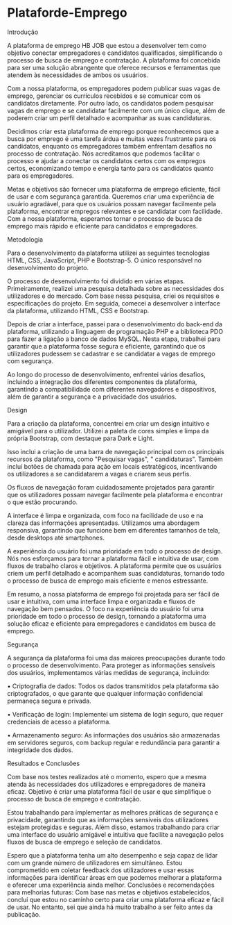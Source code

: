 # Plataforde-Emprego
 
Introdução

A plataforma de emprego HB JOB que estou a desenvolver tem como objetivo conectar empregadores e candidatos qualificados, simplificando o processo de busca de emprego e contratação. A plataforma foi concebida para ser uma solução abrangente que oferece recursos e ferramentas que atendem às necessidades de ambos os usuários.

Com a nossa plataforma, os empregadores podem publicar suas vagas de emprego, gerenciar os currículos recebidos e se comunicar com os candidatos diretamente. Por outro lado, os candidatos podem pesquisar vagas de emprego e se candidatar facilmente com um único clique, além de poderem criar um perfil detalhado e acompanhar as suas candidaturas.

Decidimos criar esta plataforma de emprego porque reconhecemos que a busca por emprego é uma tarefa árdua e muitas vezes frustrante para os candidatos, enquanto os empregadores também enfrentam desafios no processo de contratação. Nós acreditamos que podemos facilitar o processo e ajudar a conectar os candidatos certos com os empregos certos, economizando tempo e energia tanto para os candidatos quanto para os empregadores.

Metas e objetivos são fornecer uma plataforma de emprego eficiente, fácil de usar e com segurança garantida. Queremos criar uma experiência de usuário agradável, para que os usuários possam navegar facilmente pela plataforma, encontrar empregos relevantes e se candidatar com facilidade. Com a nossa plataforma, esperamos tornar o processo de busca de emprego mais rápido e eficiente para candidatos e empregadores.

Metodologia


Para o desenvolvimento da plataforma utilizei as seguintes tecnologias HTML, CSS, JavaScript, PHP e Bootstrap-5. O único responsável no desenvolvimento do projeto.

O processo de desenvolvimento foi dividido em várias etapas. Primeiramente, realizei uma pesquisa detalhada sobre as necessidades dos utilizadores e do mercado. Com base nessa pesquisa, criei os requisitos e especificações do projeto.
Em seguida, comecei a desenvolver a interface da plataforma, utilizando HTML, CSS e Bootstrap.

Depois de criar a interface, passei para o desenvolvimento do back-end da plataforma, utilizando a linguagem de programação PHP e a biblioteca PDO para fazer a ligação a banco de dados MySQL. Nesta etapa, trabalhei para garantir que a plataforma fosse segura e eficiente, garantindo que os utilizadores pudessem se cadastrar e se candidatar a vagas de emprego com segurança.

Ao longo do processo de desenvolvimento, enfrentei vários desafios, incluindo a integração dos diferentes componentes da plataforma, garantindo a compatibilidade com diferentes navegadores e dispositivos, além de garantir a segurança e a privacidade dos usuários.


Design


Para a criação da plataforma, concentrei em criar um design intuitivo e amigável para o utilizador. Utilizei a paleta de cores simples e limpa da própria Bootstrap, com destaque para Dark e Light.

Isso inclui a criação de uma barra de navegação principal com os principais recursos da plataforma, como "Pesquisar vagas", " candidaturas". Também incluí botões de chamada para ação em locais estratégicos, incentivando os utilizadores a se candidatarem a vagas e criarem seus perfis.

Os fluxos de navegação foram cuidadosamente projetados para garantir que os utilizadores possam navegar facilmente pela plataforma e encontrar o que estão procurando.

A interface é limpa e organizada, com foco na facilidade de uso e na clareza das informações apresentadas. Utilizamos uma abordagem responsiva, garantindo que funcione bem em diferentes tamanhos de tela, desde desktops até smartphones.

A experiência do usuário foi uma prioridade em todo o processo de design. Nós nos esforçamos para tornar a plataforma fácil e intuitiva de usar, com fluxos de trabalho claros e objetivos. A plataforma permite que os usuários criem um perfil detalhado e acompanhem suas candidaturas, tornando todo o processo de busca de emprego mais eficiente e menos estressante.

Em resumo, a nossa plataforma de emprego foi projetada para ser fácil de usar e intuitiva, com uma interface limpa e organizada e fluxos de navegação bem pensados. O foco na experiência do usuário foi uma prioridade em todo o processo de design, tornando a plataforma uma solução eficaz e eficiente para empregadores e candidatos em busca de emprego.


Segurança

A segurança da plataforma foi uma das maiores preocupações durante todo o processo de desenvolvimento. Para proteger as informações sensíveis dos usuários, implementamos várias medidas de segurança, incluindo:

  • Criptografia de dados: Todos os dados  transmitidos pela plataforma são criptografados, o que garante que qualquer informação confidencial permaneça segura e privada.

  • Verificação de login: Implementei um sistema de login seguro, que requer credenciais de acesso a plataforma.

  • Armazenamento seguro: As informações dos usuários são armazenadas em servidores seguros, com backup regular e redundância para garantir a integridade dos dados.

Resultados e Conclusões


Com base nos testes realizados até o momento, espero que a mesma atenda às necessidades dos utilizadores e empregadores de maneira eficaz. Objetivo é criar uma plataforma fácil de usar e que simplifique o processo de busca de emprego e contratação.

Estou trabalhando para implementar as melhores práticas de segurança e privacidade, garantindo que as informações sensíveis dos utilizadores estejam protegidas e seguras.
Além disso, estamos trabalhando para criar uma interface do usuário amigável e intuitiva que facilite a navegação pelos fluxos de busca de emprego e seleção de candidatos.

Espero que a plataforma tenha um alto desempenho e seja capaz de lidar com um grande número de utilizadores em simultâneo. Estou comprometido em coletar feedback dos utilizadores e usar essas informações para identificar áreas em que podemos melhorar a plataforma e oferecer uma experiência ainda melhor.
Conclusões e recomendações para melhorias futuras:
Com base nas metas e objetivos estabelecidos, concluí que estou no caminho certo para criar uma plataforma eficaz e fácil de usar. No entanto, sei que ainda há muito trabalho a ser feito antes da publicação.


